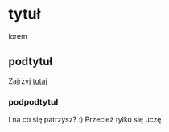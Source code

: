 # tytuł

lorem

## podtytuł

Zajrzyj [tutaj](https://gekon-media.pl)

### podpodtytuł

I na co się patrzysz? :) Przecież tylko się uczę
